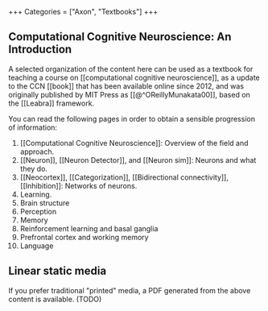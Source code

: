 +++
Categories = ["Axon", "Textbooks"]
+++

## Computational Cognitive Neuroscience: An Introduction

A selected organization of the content here can be used as a textbook for teaching a course on [[computational cognitive neuroscience]], as a update to the CCN [[book]] that has been available online since 2012, and was originally published by MIT Press as [[@^OReillyMunakata00]], based on the [[Leabra]] framework.

You can read the following pages in order to obtain a sensible progression of information:

1. [[Computational Cognitive Neuroscience]]: Overview of the field and approach.
2. [[Neuron]], [[Neuron Detector]], and [[Neuron sim]]: Neurons and what they do.
3. [[Neocortex]], [[Categorization]], [[Bidirectional connectivity]], [[Inhibition]]: Networks of neurons.
4. Learning.
5. Brain structure
6. Perception
7. Memory
8. Reinforcement learning and basal ganglia
9. Prefrontal cortex and working memory
10. Language

## Linear static media

If you prefer traditional "printed" media, a PDF generated from the above content is available. (TODO)

